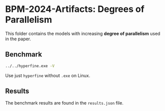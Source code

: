 # BPM-2024-Artifacts: Degrees of Parallelism

This folder contains the models with increasing **degree of parallelism** used in the paper.

## Benchmark

```bash
../../hyperfine.exe -V
```
Use just `hyperfine` without `.exe` on Linux.

## Results

The benchmark results are found in the `results.json` file.